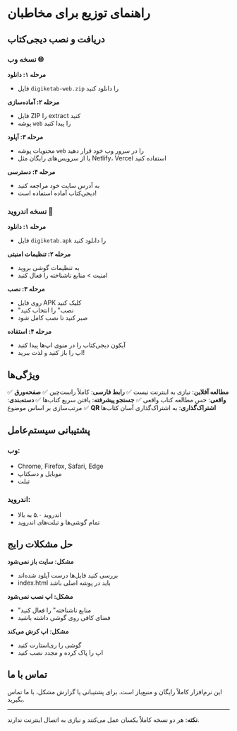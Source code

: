 
# راهنمای توزیع برای مخاطبان

## دریافت و نصب دیجی‌کتاب

### نسخه وب 🌐

**مرحله ۱: دانلود**
- فایل `digiketab-web.zip` را دانلود کنید

**مرحله ۲: آماده‌سازی**
- فایل ZIP را extract کنید
- پوشه `web` را پیدا کنید

**مرحله ۳: آپلود**
- محتویات پوشه `web` را در سرور وب خود قرار دهید
- یا از سرویس‌های رایگان مثل Netlify، Vercel استفاده کنید

**مرحله ۴: دسترسی**
- به آدرس سایت خود مراجعه کنید
- دیجی‌کتاب آماده استفاده است!

### نسخه اندروید 📱

**مرحله ۱: دانلود**
- فایل `digiketab.apk` را دانلود کنید

**مرحله ۲: تنظیمات امنیتی**
- به تنظیمات گوشی بروید
- امنیت > منابع ناشناخته را فعال کنید

**مرحله ۳: نصب**
- روی فایل APK کلیک کنید
- "نصب" را انتخاب کنید
- صبر کنید تا نصب کامل شود

**مرحله ۴: استفاده**
- آیکون دیجی‌کتاب را در منوی اپ‌ها پیدا کنید
- اپ را باز کنید و لذت ببرید!

## ویژگی‌ها

✅ **مطالعه آفلاین**: نیازی به اینترنت نیست
✅ **رابط فارسی**: کاملاً راست‌چین
✅ **صفحه‌ورق واقعی**: حس مطالعه کتاب واقعی
✅ **جستجو پیشرفته**: یافتن سریع کتاب‌ها
✅ **دسته‌بندی**: مرتب‌سازی بر اساس موضوع
✅ **QR اشتراک‌گذاری**: به اشتراک‌گذاری آسان کتاب‌ها

## پشتیبانی سیستم‌عامل

### وب:
- Chrome, Firefox, Safari, Edge
- موبایل و دسکتاپ
- تبلت

### اندروید:
- اندروید ۵.۰ به بالا
- تمام گوشی‌ها و تبلت‌های اندروید

## حل مشکلات رایج

**مشکل: سایت باز نمی‌شود**
- بررسی کنید فایل‌ها درست آپلود شده‌اند
- index.html باید در پوشه اصلی باشد

**مشکل: اپ نصب نمی‌شود**
- "منابع ناشناخته" را فعال کنید
- فضای کافی روی گوشی داشته باشید

**مشکل: اپ کرش می‌کند**
- گوشی را ری‌استارت کنید
- اپ را پاک کرده و مجدد نصب کنید

## تماس با ما

این نرم‌افزار کاملاً رایگان و منبع‌باز است.
برای پشتیبانی یا گزارش مشکل، با ما تماس بگیرید.

---

**نکته**: هر دو نسخه کاملاً یکسان عمل می‌کنند و نیازی به اتصال اینترنت ندارند.
